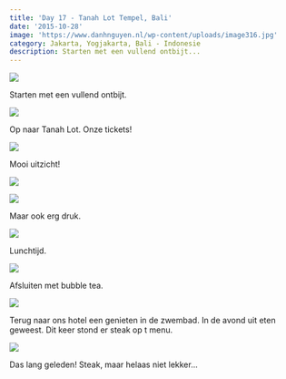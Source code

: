 ```yaml
---
title: 'Day 17 - Tanah Lot Tempel, Bali'
date: '2015-10-28'
image: 'https://www.danhnguyen.nl/wp-content/uploads/image316.jpg'
category: Jakarta, Yogjakarta, Bali - Indonesie
description: Starten met een vullend ontbijt...
---
```


![](https://www.danhnguyen.nl/wp-content/uploads/image314-1024x576.jpg)

Starten met een vullend ontbijt.

![](https://www.danhnguyen.nl/wp-content/uploads/image315-1024x576.jpg)

Op naar Tanah Lot. Onze tickets!

![](https://www.danhnguyen.nl/wp-content/uploads/image317-1024x576.jpg)

Mooi uitzicht!

![](https://www.danhnguyen.nl/wp-content/uploads/image318-1024x576.jpg)

![](https://www.danhnguyen.nl/wp-content/uploads/image316-1024x576.jpg)

Maar ook erg druk.

![](https://www.danhnguyen.nl/wp-content/uploads/image319-1024x576.jpg)

Lunchtijd.

![](https://www.danhnguyen.nl/wp-content/uploads/image320-1024x576.jpg)

Afsluiten met bubble tea.

![](https://www.danhnguyen.nl/wp-content/uploads/image321-1024x576.jpg)

Terug naar ons hotel een genieten in de zwembad. In de avond uit eten geweest. Dit keer stond er steak op t menu.

![](https://www.danhnguyen.nl/wp-content/uploads/image325-1024x576.jpg)

Das lang geleden! Steak, maar helaas niet lekker...
